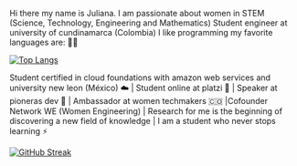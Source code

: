 Hi there my name is Juliana. I am passionate about women in STEM (Science, Technology, Engineering and Mathematics)
Student engineer at university of cundinamarca (Colombia) I like programming my favorite languages are: 👩‍💻

[![Top Langs](https://github-readme-stats.vercel.app/api/top-langs/?username=jlianacastillo&layout=compact)](https://github.com/jlianacastillo/github-readme-stats)

Student certified in cloud foundations with amazon web services and university new leon (México) ☁️ |  Student online at platzi 💚 | Speaker at pioneras dev 🧡 | Ambassador at women techmakers 🇨🇴 |Cofounder Network WE (Women Engineering) | Research for me is the beginning of discovering a new field of knowledge | I am a student who never stops learning ⚡

[![GitHub Streak](https://github-readme-streak-stats.herokuapp.com?user=jlianacastillo&theme=github-light&date_format=j%20M%5B%20Y%5D)](https://git.io/streak-stats)





